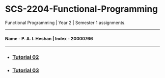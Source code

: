 # SCS-2204-Functional-Programming
Functional Programming | Year 2 | Semester 1 assignments.
___
#### Name - P. A. I. Heshan | Index - 20000766
___
* ### [Tutorial 02](https://github.com/isuru-heshan/SCS-2204-Functional-Programming/tree/main/Tutorial%2002)
* ### [Tutorial 03](https://github.com/isuru-heshan/SCS-2204-Functional-Programming/tree/main/Tutorial%2003)
